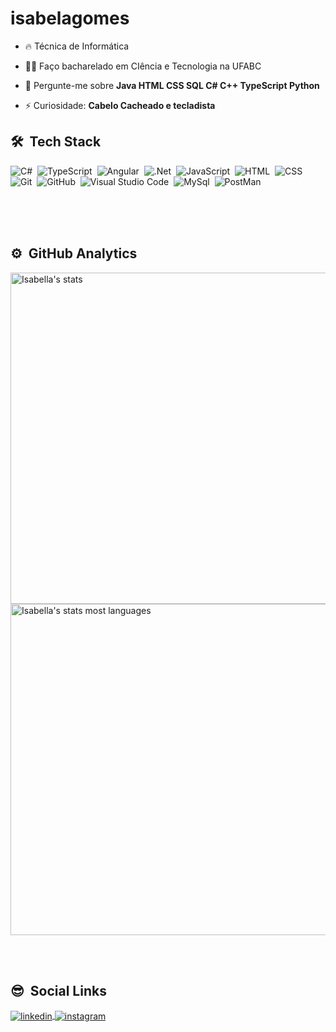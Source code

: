 # isabelagomes

- 🔥 Técnica de Informática

- 👨‍💻 Faço bacharelado em CIência e Tecnologia na UFABC

- 💬 Pergunte-me sobre **Java HTML CSS SQL C# C++ TypeScript Python**

- ⚡ Curiosidade: **Cabelo Cacheado e tecladista**


## 🛠 &nbsp;Tech Stack

![C#](https://img.shields.io/badge/-CSharp-05122A?style=flat&logo=csharp)&nbsp;
![TypeScript](https://img.shields.io/badge/-TypeScript-05122A?style=flat&logo=typescript)&nbsp;
![Angular](https://img.shields.io/badge/-Angular-05122A?style=flat&logo=angular)&nbsp;
![.Net](https://img.shields.io/badge/-.Net-05122A?style=flat&logo=dotnet)&nbsp;
![JavaScript](https://img.shields.io/badge/-JavaScript-05122A?style=flat&logo=javascript)&nbsp;
![HTML](https://img.shields.io/badge/-HTML-05122A?style=flat&logo=HTML5)&nbsp;
![CSS](https://img.shields.io/badge/-CSS-05122A?style=flat&logo=CSS3&logoColor=1572B6)&nbsp;
![Git](https://img.shields.io/badge/-Git-05122A?style=flat&logo=git)&nbsp;
![GitHub](https://img.shields.io/badge/-GitHub-05122A?style=flat&logo=github)&nbsp;
![Visual Studio Code](https://img.shields.io/badge/-Visual%20Studio%20Code-05122A?style=flat&logo=visual-studio-code&logoColor=007ACC)&nbsp;
![MySql](https://img.shields.io/badge/-MySql-05122A?style=flat&logo=mysql)&nbsp;
![PostMan](https://img.shields.io/badge/-PostMan-05122A?style=flat&logo=postman)&nbsp;

<br><br><br>

## ⚙️ &nbsp;GitHub Analytics

<p align="left">
<img width="530em" src="https://github-readme-stats.vercel.app/api?username=isabellagomesv&show_icons=true&theme=vision-friendly-dark" alt="Isabella's stats"/>
<img width="530em" src="https://github-readme-stats.vercel.app/api/top-langs/?username=isabellagomesv&layout=compact&theme=vision-friendly-dark" alt="Isabella's stats most languages"/>
</p>

<br><br>

## 😎 &nbsp;Social Links

<a href="https://www.linkedin.com/in/isabella-gomes-cardoso/" target="_blank">
  <img align="center" src="https://img.shields.io/badge/-IsabellaGomes-05122A?style=flat&logo=linkedin" alt="linkedin"/>
</a>
<a href="https://www.instagram.com/isa.gmc" target="_blank">
 <img align="center" src="https://img.shields.io/badge/-IsabellaGomes-05122A?style=flat&logo=instagram" alt="instagram"/>
</a>
</p>

<!--
**isabellagomesv/isabellagomesv** é um ✨ _repositório especial_ ✨ porque seu `README.md` (este arquivo) aparece no seu perfil do GitHub.
Aqui estão algumas ideias para você começar:
- 🔭 Estou trabalhando atualmente em ...
